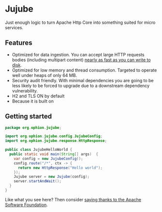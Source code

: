 # Jujube

Just enough logic to turn Apache Http Core into something suited for micro services.

## Features
* Optimized for data ingestion. You can accept large HTTP requests bodies (including multipart content) [nearly as fast as you can write to disk](https://github.com/rferreira/jujube/tree/master/jujube-benchmark).   
* Optimized for low memory and thread consumption. Targeted to operate well under heaps of only 64 MB.
* Security audit friendly. With minimal dependencies you are going to be less likely to be forced to upgrade due to a downstream dependency vulnerability. 
* H2 and TLS ON by default
* Because it is built on 

## Getting started
```java
package org.ophion.jujube;

import org.ophion.jujube.config.JujubeConfig;
import org.ophion.jujube.response.HttpResponse;

public class JujubeHelloWorld {
  public static void main(String[] args)  {
    var config = new JujubeConfig();
    config.route("/*", ctx -> {
      return new HttpResponse("Hello world");
    });
    Jujube server = new Jujube(config);
    server.startAndWait();
  }
}
```  

Like what you see here? Then consider [saying thanks to the Apache Software Foundation](https://donate.apache.org). 
